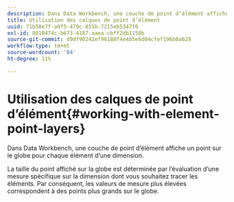 ```yaml
---
description: Dans Data Workbench, une couche de point d’élément affiche un point sur le globe pour chaque élément d’une dimension.
title: Utilisation des calques de point d’élément
uuid: 71b58e7f-a9f5-479c-855b-7215eb5347f0
exl-id: 8010474c-b673-4187-aaea-cbff2db1150b
source-git-commit: d9df90242ef96188f4e4b5e6d04cfef196b0a628
workflow-type: tm+mt
source-wordcount: '84'
ht-degree: 11%

---
```


# Utilisation des calques de point d’élément{#working-with-element-point-layers}

Dans Data Workbench, une couche de point d’élément affiche un point sur le globe pour chaque élément d’une dimension.

La taille du point affiché sur la globe est déterminée par l’évaluation d’une mesure spécifique sur la dimension dont vous souhaitez tracer les éléments. Par conséquent, les valeurs de mesure plus élevées correspondent à des points plus grands sur le globe.
